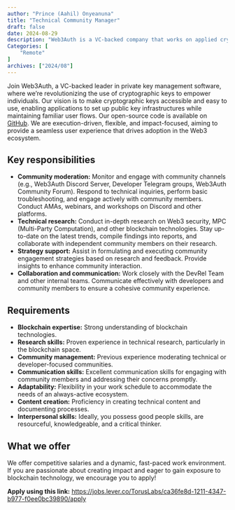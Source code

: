 ```yaml
---
author: "Prince (Aahil) Onyeanuna"
title: "Technical Community Manager"
draft: false
date: 2024-08-29
description: "Web3Auth is a VC-backed company that works on applied cryptography and we specialize in private key management software. Our company vision is to proliferate the usage of cryptographic keys to enable use cases that empower the individual. Our solution allows for applications to set up a public key infrastructure while maintaining flows that end-users are familiar with. You can (git) check out all of our open-source code at https://github.com/torusresearch. We’re heavily execution-driven, flexible and impact-focused."
Categories: [
    "Remote"
]
archives: ["2024/08"]
---
```


Join Web3Auth, a VC-backed leader in private key management software, where we’re revolutionizing the use of cryptographic keys to empower individuals. Our vision is to make cryptographic keys accessible and easy to use, enabling applications to set up public key infrastructures while maintaining familiar user flows. Our open-source code is available on [GitHub](https://github.com/torusresearch). We are execution-driven, flexible, and impact-focused, aiming to provide a seamless user experience that drives adoption in the Web3 ecosystem.

## Key responsibilities

- **Community moderation:** Monitor and engage with community channels (e.g., Web3Auth Discord Server, Developer Telegram groups, Web3Auth Community Forum). Respond to technical inquiries, perform basic troubleshooting, and engage actively with community members. Conduct AMAs, webinars, and workshops on Discord and other platforms.
- **Technical research:** Conduct in-depth research on Web3 security, MPC (Multi-Party Computation), and other blockchain technologies. Stay up-to-date on the latest trends, compile findings into reports, and collaborate with independent community members on their research.
- **Strategy support:** Assist in formulating and executing community engagement strategies based on research and feedback. Provide insights to enhance community interaction.
- **Collaboration and communication:** Work closely with the DevRel Team and other internal teams. Communicate effectively with developers and community members to ensure a cohesive community experience.

## Requirements

- **Blockchain expertise:** Strong understanding of blockchain technologies.
- **Research skills:** Proven experience in technical research, particularly in the blockchain space.
- **Community management:** Previous experience moderating technical or developer-focused communities.
- **Communication skills:** Excellent communication skills for engaging with community members and addressing their concerns promptly.
- **Adaptability:** Flexibility in your work schedule to accommodate the needs of an always-active ecosystem.
- **Content creation:** Proficiency in creating technical content and documenting processes.
- **Interpersonal skills:** Ideally, you possess good people skills, are resourceful, knowledgeable, and a critical thinker.

## What we offer

We offer competitive salaries and a dynamic, fast-paced work environment. If you are passionate about creating impact and eager to gain exposure to blockchain technology, we encourage you to apply!

**Apply using this link:** https://jobs.lever.co/TorusLabs/ca36fe8d-1211-4347-b977-f0ee0bc39890/apply
